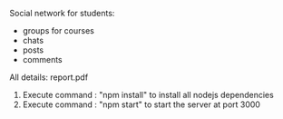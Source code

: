 Social network for students:
- groups for courses
- chats
- posts
- comments

All details: report.pdf

1) Execute command : "npm install" to install all nodejs dependencies
2) Execute command : "npm start" to start the server at port 3000

